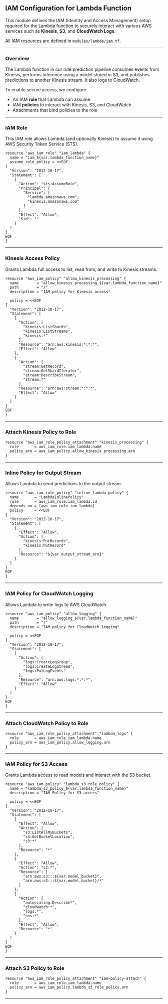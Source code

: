 ## IAM Configuration for Lambda Function

This module defines the IAM (Identity and Access Management) setup required for the Lambda function to securely interact with various AWS services such as **Kinesis**, **S3**, and **CloudWatch Logs**.

All IAM resources are defined in `modules/lambda/iam.tf`.

---

### Overview

The Lambda function in our ride prediction pipeline consumes events from Kinesis, performs inference using a model stored in S3, and publishes predictions to another Kinesis stream. It also logs to CloudWatch.

To enable secure access, we configure:

- An IAM **role** that Lambda can assume
- IAM **policies** to interact with Kinesis, S3, and CloudWatch
- Attachments that bind policies to the role

---

### IAM Role

This IAM role allows Lambda (and optionally Kinesis) to assume it using AWS Security Token Service (STS).

```hcl
resource "aws_iam_role" "iam_lambda" {
  name = "iam_${var.lambda_function_name}"
  assume_role_policy = <<EOF
{
  "Version": "2012-10-17",
  "Statement": [
    {
      "Action": "sts:AssumeRole",
      "Principal": {
        "Service": [
          "lambda.amazonaws.com",
          "kinesis.amazonaws.com"
        ]
      },
      "Effect": "Allow",
      "Sid": ""
    }
  ]
}
EOF
}
```

---

### Kinesis Access Policy

Grants Lambda full access to list, read from, and write to Kinesis streams.

```hcl
resource "aws_iam_policy" "allow_kinesis_processing" {
  name        = "allow_kinesis_processing_${var.lambda_function_name}"
  path        = "/"
  description = "IAM policy for Kinesis access"

  policy = <<EOF
{
  "Version": "2012-10-17",
  "Statement": [
    {
      "Action": [
        "kinesis:ListShards",
        "kinesis:ListStreams",
        "kinesis:*"
      ],
      "Resource": "arn:aws:kinesis:*:*:*",
      "Effect": "Allow"
    },
    {
      "Action": [
        "stream:GetRecord",
        "stream:GetShardIterator",
        "stream:DescribeStream",
        "stream:*"
      ],
      "Resource": "arn:aws:stream:*:*:*",
      "Effect": "Allow"
    }
  ]
}
EOF
}
```

---

### Attach Kinesis Policy to Role

```hcl
resource "aws_iam_role_policy_attachment" "kinesis_processing" {
  role       = aws_iam_role.iam_lambda.name
  policy_arn = aws_iam_policy.allow_kinesis_processing.arn
}
```

---

### Inline Policy for Output Stream

Allows Lambda to send predictions to the output stream.

```hcl
resource "aws_iam_role_policy" "inline_lambda_policy" {
  name       = "LambdaInlinePolicy"
  role       = aws_iam_role.iam_lambda.id
  depends_on = [aws_iam_role.iam_lambda]
  policy     = <<EOF
{
  "Version": "2012-10-17",
  "Statement": [
    {
      "Effect": "Allow",
      "Action": [
        "kinesis:PutRecords",
        "kinesis:PutRecord"
      ],
      "Resource": "${var.output_stream_arn}"
    }
  ]
}
EOF
}
```

---

### IAM Policy for CloudWatch Logging

Allows Lambda to write logs to AWS CloudWatch.

```hcl
resource "aws_iam_policy" "allow_logging" {
  name        = "allow_logging_${var.lambda_function_name}"
  path        = "/"
  description = "IAM policy for CloudWatch logging"

  policy = <<EOF
{
  "Version": "2012-10-17",
  "Statement": [
    {
      "Action": [
        "logs:CreateLogGroup",
        "logs:CreateLogStream",
        "logs:PutLogEvents"
      ],
      "Resource": "arn:aws:logs:*:*:*",
      "Effect": "Allow"
    }
  ]
}
EOF
}
```

---

### Attach CloudWatch Policy to Role

```hcl
resource "aws_iam_role_policy_attachment" "lambda_logs" {
  role       = aws_iam_role.iam_lambda.name
  policy_arn = aws_iam_policy.allow_logging.arn
}
```

---

### IAM Policy for S3 Access

Grants Lambda access to read models and interact with the S3 bucket.

```hcl
resource "aws_iam_policy" "lambda_s3_role_policy" {
  name = "lambda_s3_policy_${var.lambda_function_name}"
  description = "IAM Policy for S3 access"

  policy = <<EOF
{
  "Version": "2012-10-17",
  "Statement": [
    {
      "Effect": "Allow",
      "Action": [
        "s3:ListAllMyBuckets",
        "s3:GetBucketLocation",
        "s3:*"
      ],
      "Resource": "*"
    },
    {
      "Effect": "Allow",
      "Action": "s3:*",
      "Resource": [
        "arn:aws:s3:::${var.model_bucket}",
        "arn:aws:s3:::${var.model_bucket}/*"
      ]
    },
    {
      "Action": [
        "autoscaling:Describe*",
        "cloudwatch:*",
        "logs:*",
        "sns:*"
      ],
      "Effect": "Allow",
      "Resource": "*"
    }
  ]
}
EOF
}
```

---

### Attach S3 Policy to Role

```hcl
resource "aws_iam_role_policy_attachment" "iam-policy-attach" {
  role       = aws_iam_role.iam_lambda.name
  policy_arn = aws_iam_policy.lambda_s3_role_policy.arn
}
```

---
